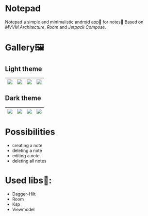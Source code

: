 # Notepad
Notepad a simple and minimalistic android app📱 for notes📃
Based on *MVVM Architecture*, *Room* and *Jetpack Compose*.

# Gallery🖼️

## Light theme

| ![](.gihub/demo8.jpg) | ![](.gihub/demo7.jpg) | ![](.gihub/demo6.jpg) | ![](.gihub/demo5.jpg) |
|-----------------------|-----------------------|-----------------------|-----------------------|

## Dark theme

| ![](.gihub/demo4.jpg) | ![](.gihub/demo3.jpg) | ![](.gihub/demo2.jpg) | ![](.gihub/demo1.jpg) |
|-----------------------|-----------------------|-----------------------|-----------------------|

# Possibilities

* creating a note
* deleting a note
* editing a note
* deleting all notes

# Used libs📃:

* Dagger-Hilt
* Room
* Ksp
* Viewmodel
